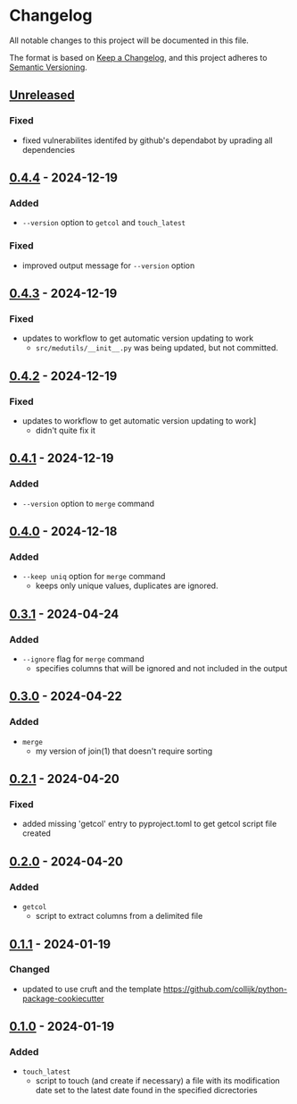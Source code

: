 # Changelog
All notable changes to this project will be documented in this file.

The format is based on [Keep a Changelog](https://keepachangelog.com/en/1.0.0/), and this project adheres to [Semantic Versioning](https://semver.org/spec/v2.0.0.html).

## [Unreleased]
### Fixed
- fixed vulnerabilites identifed by github's dependabot by uprading all dependencies

## [0.4.4] - 2024-12-19
### Added
- `--version` option to `getcol` and `touch_latest`

### Fixed
- improved output message for `--version` option

## [0.4.3] - 2024-12-19
### Fixed
- updates to workflow to get automatic version updating to work
  - `src/medutils/__init__.py` was being updated, but not committed.

## [0.4.2] - 2024-12-19
### Fixed
- updates to workflow to get automatic version updating to work]
  - didn't quite fix it

## [0.4.1] - 2024-12-19
### Added
- `--version` option to `merge` command

## [0.4.0] - 2024-12-18
### Added
- `--keep uniq` option for `merge` command
  - keeps only unique values, duplicates are ignored.

## [0.3.1] - 2024-04-24
### Added
- `--ignore` flag for `merge` command
  - specifies columns that will be ignored and not included in the output

## [0.3.0] - 2024-04-22
### Added
- `merge`
  - my version of join(1) that doesn't require sorting

## [0.2.1] - 2024-04-20
### Fixed
- added missing 'getcol' entry to pyproject.toml to get getcol script file created

## [0.2.0] - 2024-04-20
### Added
- `getcol`
  - script to extract columns from a delimited file

## [0.1.1] - 2024-01-19
### Changed
- updated to use cruft and the template https://github.com/collijk/python-package-cookiecutter

## [0.1.0] - 2024-01-19
### Added
- `touch_latest`
  - script to touch (and create if necessary) a file
    with its modification date set to the latest date found in the specified dicrectories

[Unreleased]: https://github.com/malcolm-3/medutils/compare/0.4.4...master
[0.4.4]: https://github.com/malcolm-3/medutils/compare/0.4.3...0.4.4
[0.4.3]: https://github.com/malcolm-3/medutils/compare/0.4.2...0.4.3
[0.4.2]: https://github.com/malcolm-3/medutils/compare/0.4.1...0.4.2
[0.4.1]: https://github.com/malcolm-3/medutils/compare/0.4.0...0.4.1
[0.4.0]: https://github.com/malcolm-3/medutils/compare/0.3.1...0.4.0
[0.3.1]: https://github.com/malcolm-3/medutils/compare/0.3.0...0.3.1
[0.3.0]: https://github.com/malcolm-3/medutils/compare/0.2.1...0.3.0
[0.2.1]: https://github.com/malcolm-3/medutils/compare/0.2.0...0.2.1
[0.2.0]: https://github.com/malcolm-3/medutils/compare/0.1.1...0.2.0
[0.1.1]: https://github.com/malcolm-3/medutils/compare/0.1.0...0.1.1
[0.1.0]: https://github.com/malcolm-3/medutils/tree/0.1.0
